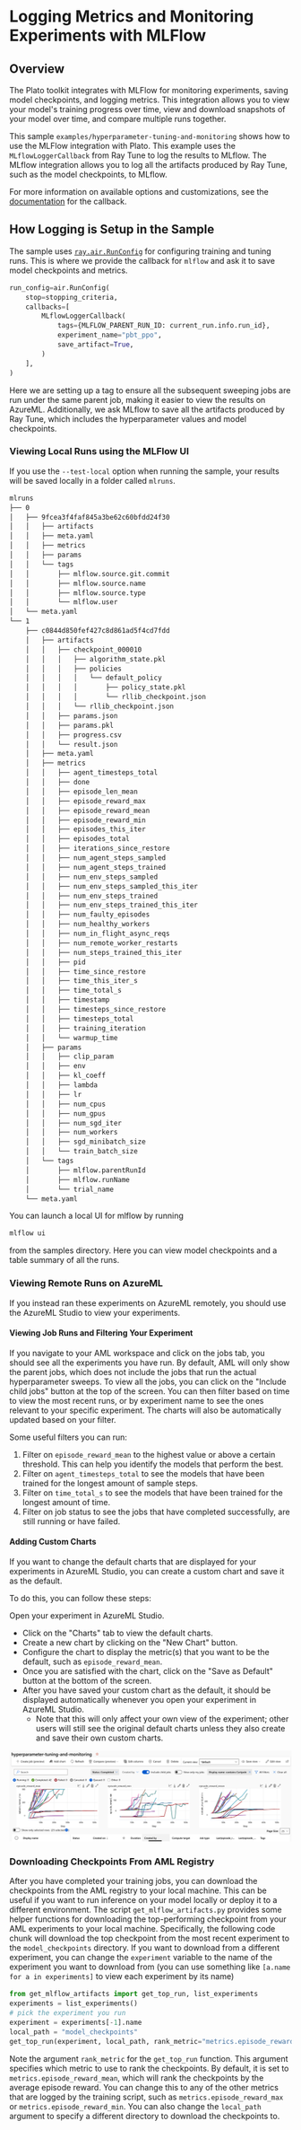 # Logging Metrics and Monitoring Experiments with MLFlow

## Overview


The Plato toolkit integrates with MLFlow for monitoring experiments, saving model checkpoints, and logging metrics. This integration allows you to view your model's training progress over time, view and download snapshots of your model over time, and compare multiple runs together.

This sample `examples/hyperparameter-tuning-and-monitoring` shows how to use the MLFlow integration with Plato. This example uses the `MLflowLoggerCallback` from Ray Tune to log the results to MLflow. The MLflow integration allows you to log all the artifacts produced by Ray Tune, such as the model checkpoints, to MLflow.

For more information on available options and customizations, see the [documentation](https://docs.ray.io/en/releases-2.3.1/tune/api/doc/ray.air.integrations.mlflow.MLflowLoggerCallback.html#ray.air.integrations.mlflow.MLflowLoggerCallback) for the callback.

## How Logging is Setup in the Sample

The sample uses [`ray.air.RunConfig`](https://docs.ray.io/en/releases-2.3.0/ray-air/api/doc/ray.air.RunConfig.html) for configuring training and tuning runs. This is where we provide the callback for `mlflow` and ask it to save model checkpoints and metrics.

```python
run_config=air.RunConfig(
    stop=stopping_criteria,
    callbacks=[
        MLflowLoggerCallback(
            tags={MLFLOW_PARENT_RUN_ID: current_run.info.run_id},
            experiment_name="pbt_ppo",
            save_artifact=True,
        )
    ],
)
```

Here we are setting up a tag to ensure all the subsequent sweeping jobs are run under the same parent job, making it easier to view the results on AzureML. Additionally, we ask MLflow to save all the artifacts produced by Ray Tune, which includes the hyperparameter values and model checkpoints.

### Viewing Local Runs using the MLFlow UI

If you use the `--test-local` option when running the sample, your results will be saved locally in a folder called `mlruns`.

```bash
mlruns
├── 0
│   ├── 9fcea3f4faf845a3be62c60bfdd24f30
│   │   ├── artifacts
│   │   ├── meta.yaml
│   │   ├── metrics
│   │   ├── params
│   │   └── tags
│   │       ├── mlflow.source.git.commit
│   │       ├── mlflow.source.name
│   │       ├── mlflow.source.type
│   │       └── mlflow.user
│   └── meta.yaml
└── 1
    ├── c0844d850fef427c8d861ad5f4cd7fdd
    │   ├── artifacts
    │   │   ├── checkpoint_000010
    │   │   │   ├── algorithm_state.pkl
    │   │   │   ├── policies
    │   │   │   │   └── default_policy
    │   │   │   │       ├── policy_state.pkl
    │   │   │   │       └── rllib_checkpoint.json
    │   │   │   └── rllib_checkpoint.json
    │   │   ├── params.json
    │   │   ├── params.pkl
    │   │   ├── progress.csv
    │   │   └── result.json
    │   ├── meta.yaml
    │   ├── metrics
    │   │   ├── agent_timesteps_total
    │   │   ├── done
    │   │   ├── episode_len_mean
    │   │   ├── episode_reward_max
    │   │   ├── episode_reward_mean
    │   │   ├── episode_reward_min
    │   │   ├── episodes_this_iter
    │   │   ├── episodes_total
    │   │   ├── iterations_since_restore
    │   │   ├── num_agent_steps_sampled
    │   │   ├── num_agent_steps_trained
    │   │   ├── num_env_steps_sampled
    │   │   ├── num_env_steps_sampled_this_iter
    │   │   ├── num_env_steps_trained
    │   │   ├── num_env_steps_trained_this_iter
    │   │   ├── num_faulty_episodes
    │   │   ├── num_healthy_workers
    │   │   ├── num_in_flight_async_reqs
    │   │   ├── num_remote_worker_restarts
    │   │   ├── num_steps_trained_this_iter
    │   │   ├── pid
    │   │   ├── time_since_restore
    │   │   ├── time_this_iter_s
    │   │   ├── time_total_s
    │   │   ├── timestamp
    │   │   ├── timesteps_since_restore
    │   │   ├── timesteps_total
    │   │   ├── training_iteration
    │   │   └── warmup_time
    │   ├── params
    │   │   ├── clip_param
    │   │   ├── env
    │   │   ├── kl_coeff
    │   │   ├── lambda
    │   │   ├── lr
    │   │   ├── num_cpus
    │   │   ├── num_gpus
    │   │   ├── num_sgd_iter
    │   │   ├── num_workers
    │   │   ├── sgd_minibatch_size
    │   │   └── train_batch_size
    │   └── tags
    │       ├── mlflow.parentRunId
    │       ├── mlflow.runName
    │       └── trial_name
    └── meta.yaml
```

You can launch a local UI for mlflow by running

```bash
mlflow ui
```

from the samples directory. Here you can view model checkpoints and a table summary of all the runs.


### Viewing Remote Runs on AzureML

If you instead ran these experiments on AzureML remotely, you should use the AzureML Studio to view your experiments.

#### Viewing Job Runs and Filtering Your Experiment

If you navigate to your AML workspace and click on the jobs tab, you should see all the experiments you have run. By default, AML will only show the parent jobs, which does not include the jobs that run the actual hyperparameter sweeps. To view all the jobs, you can click on the "Include child jobs" button at the top of the screen. You can then filter based on time to view the most recent runs, or by experiment name to see the ones relevant to your specific experiment. The charts will also be automatically updated based on your filter.

Some useful filters you can run:

1. Filter on `episode_reward_mean` to the highest value or above a certain threshold. This can help you identify the models that perform the best.
2. Filter on `agent_timesteps_total` to see the models that have been trained for the longest amount of sample steps.
3. Filter on `time_total_s` to see the models that have been trained for the longest amount of time.
4. Filter on job status to see the jobs that have completed successfully, are still running or have failed.


#### Adding Custom Charts

If you want to change the default charts that are displayed for your experiments in AzureML Studio, you can create a custom chart and save it as the default.

To do this, you can follow these steps:

Open your experiment in AzureML Studio.

- Click on the "Charts" tab to view the default charts.
- Create a new chart by clicking on the "New Chart" button.
- Configure the chart to display the metric(s) that you want to be the default, such as `episode_reward_mean`.
- Once you are satisfied with the chart, click on the "Save as Default" button at the bottom of the screen.
- After you have saved your custom chart as the default, it should be displayed automatically whenever you open your experiment in AzureML Studio.
  - Note that this will only affect your own view of the experiment; other users will still see the original default charts unless they also create and save their own custom charts.

![](static/aml_custom_charts.png)


### Downloading Checkpoints From AML Registry

After you have completed your training jobs, you can download the checkpoints from the AML registry to your local machine. This can be useful if you want to run inference on your model locally or deploy it to a different environment. The script `get_mlflow_artifacts.py` provides some helper functions for downloading the top-performing checkpoint from your AML experiments to your local machine. Specifically, the following code chunk will download the top checkpoint from the most recent experiment to the `model_checkpoints` directory. If you want to download from a different experiment, you can change the `experiment` variable to the name of the experiment you want to download from (you can use something like `[a.name for a in experiments]` to view each experiment by its name)

```python
from get_mlflow_artifacts import get_top_run, list_experiments
experiments = list_experiments()
# pick the experiment you run
experiment = experiments[-1].name
local_path = "model_checkpoints"
get_top_run(experiment, local_path, rank_metric="metrics.episode_reward_max")
```

Note the argument `rank_metric` for the `get_top_run` function. This argument specifies which metric to use to rank the checkpoints. By default, it is set to `metrics.episode_reward_mean`, which will rank the checkpoints by the average episode reward. You can change this to any of the other metrics that are logged by the training script, such as `metrics.episode_reward_max` or `metrics.episode_reward_min`. You can also change the `local_path` argument to specify a different directory to download the checkpoints to.
